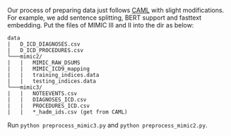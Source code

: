 

Our process of preparing data just follows [CAML](https://github.com/jamesmullenbach/caml-mimic) with slight modifications. 
For example, we add sentence splitting, BERT support and fasttext embedding.
Put the files of MIMIC III and II into the dir as below:
```
data
|   D_ICD_DIAGNOSES.csv
|   D_ICD_PROCEDURES.csv
└───mimic2/
|   |   MIMIC_RAW_DSUMS
|   |   MIMIC_ICD9_mapping
|   |   training_indices.data
|   |   testing_indices.data
└───mimic3/
|   |   NOTEEVENTS.csv
|   |   DIAGNOSES_ICD.csv
|   |   PROCEDURES_ICD.csv
|   |   *_hadm_ids.csv (get from CAML)
```
Run ```python preprocess_mimic3.py``` and ```python preprocess_mimic2.py```.

